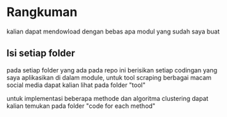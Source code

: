 
# Rangkuman 
kalian dapat mendowload dengan bebas apa modul yang sudah saya buat 

## Isi setiap folder 
pada setiap folder yang ada pada repo ini berisikan setiap codingan yang saya aplikasikan di dalam module, untuk tool scraping berbagai macam social media dapat kalian lihat pada folder "tool"

untuk implementasi beberapa methode dan algoritma clustering dapat kalian temukan pada folder "code for each method"
